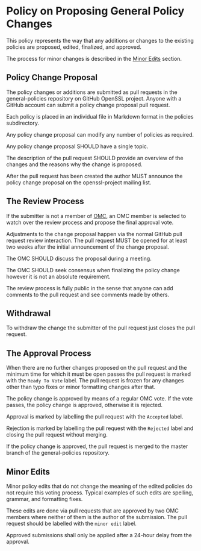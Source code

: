 Policy on Proposing General Policy Changes
==========================================

This policy represents the way that any additions or changes to the
existing policies are proposed, edited, finalized, and approved.

The process for minor changes is described in the
[Minor Edits](#minor-edits) section.

Policy Change Proposal
----------------------

The policy changes or additions are submitted as pull requests in the
general-policies repository on GitHub OpenSSL project. Anyone with
a GitHub account can submit a policy change proposal pull request.

Each policy is placed in an individual file in Markdown format in the
policies subdirectory.

Any policy change proposal can modify any number of policies as required.

Any policy change proposal SHOULD have a single topic.

The description of the pull request SHOULD provide an overview of the changes
and the reasons why the change is proposed.

After the pull request has been created the author MUST announce the policy
change proposal on the openssl-project mailing list.

The Review Process
---------------------

If the submitter is not a member of [OMC], an OMC member is selected to watch
over the review process and propose the final approval vote.

Adjustments to the change proposal happen via the normal GitHub pull request
review interaction. The pull request MUST be opened for at least two weeks
after the initial announcement of the change proposal.

The OMC SHOULD discuss the proposal during a meeting.

The OMC SHOULD seek consensus when finalizing the policy change however
it is not an absolute requirement.

The review process is fully public in the sense that anyone can add
comments to the pull request and see comments made by others.

Withdrawal
----------

To withdraw the change the submitter of the pull request just closes the
pull request.

The Approval Process
--------------------

When there are no further changes proposed on the pull request and the
minimum time for which it must be open passes the pull request is marked
with the `Ready To Vote` label. The pull request is frozen for any changes
other than typo fixes or minor formatting changes after that.

The policy change is approved by means of a regular OMC vote. If the vote
passes, the policy change is approved, otherwise it is rejected.

Approval is marked by labelling the pull request with the `Accepted` label.

Rejection is marked by labelling the pull request with the `Rejected` label
and closing the pull request without merging.

If the policy change is approved, the pull request is merged to the
master branch of the general-policies repository.

Minor Edits
-----------

Minor policy edits that do not change the meaning of the edited
policies do not require this voting process. Typical examples of such edits
are spelling, grammar, and formatting fixes.

These edits are done via pull requests that are approved by two OMC members
where neither of them is the author of the submission. The pull request
should be labelled with the `minor edit` label.

Approved submissions shall only be applied after a 24-hour delay from the
approval.

[OMC]: https://github.com/openssl/general-policies/blob/master/policies/glossary.md#omc
